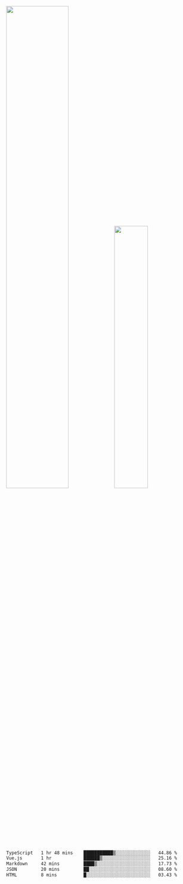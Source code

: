 <img align="" width="57.5%" src="https://github-readme-stats.vercel.app/api?username=Dream4ever&hide_title=true&hide_border=true&count_private=true&show_icons=true&include_all_commits=true&line_height=21" /><img align="" width="42.4%" src="https://github-readme-stats.vercel.app/api/top-langs/?username=Dream4ever&hide_title=true&count_private=true&show_icons=true&langs_count=6&hide_border=true&layout=compact" />

<!--START_SECTION:waka-->

```txt
TypeScript   1 hr 48 mins    ███████████▒░░░░░░░░░░░░░   44.86 %
Vue.js       1 hr            ██████▒░░░░░░░░░░░░░░░░░░   25.16 %
Markdown     42 mins         ████▒░░░░░░░░░░░░░░░░░░░░   17.73 %
JSON         20 mins         ██░░░░░░░░░░░░░░░░░░░░░░░   08.60 %
HTML         8 mins          █░░░░░░░░░░░░░░░░░░░░░░░░   03.43 %
```

<!--END_SECTION:waka-->
